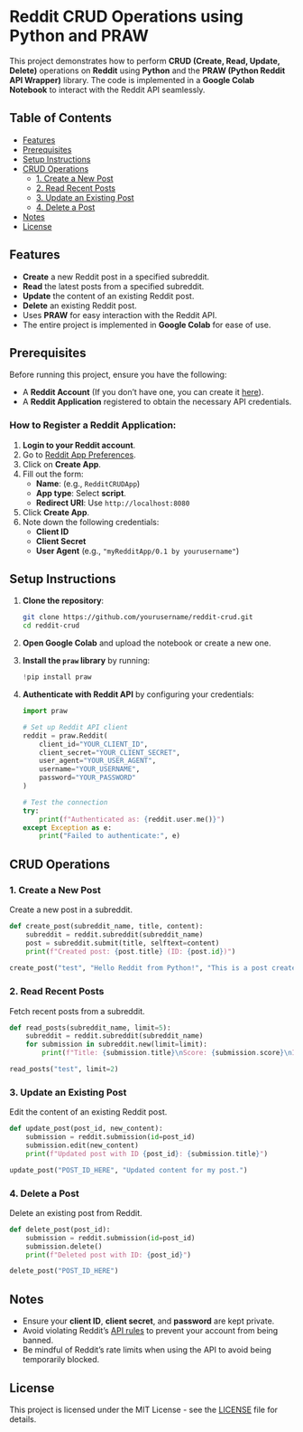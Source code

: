 # Reddit CRUD Operations using Python and PRAW

This project demonstrates how to perform **CRUD (Create, Read, Update, Delete)** operations on **Reddit** using **Python** and the **PRAW (Python Reddit API Wrapper)** library. The code is implemented in a **Google Colab Notebook** to interact with the Reddit API seamlessly.

## Table of Contents
- [Features](#features)
- [Prerequisites](#prerequisites)
- [Setup Instructions](#setup-instructions)
- [CRUD Operations](#crud-operations)
  - [1. Create a New Post](#1-create-a-new-post)
  - [2. Read Recent Posts](#2-read-recent-posts)
  - [3. Update an Existing Post](#3-update-an-existing-post)
  - [4. Delete a Post](#4-delete-a-post)
- [Notes](#notes)
- [License](#license)

## Features
- **Create** a new Reddit post in a specified subreddit.
- **Read** the latest posts from a specified subreddit.
- **Update** the content of an existing Reddit post.
- **Delete** an existing Reddit post.
- Uses **PRAW** for easy interaction with the Reddit API.
- The entire project is implemented in **Google Colab** for ease of use.

## Prerequisites
Before running this project, ensure you have the following:
- A **Reddit Account** (If you don’t have one, you can create it [here](https://www.reddit.com/register)).
- A **Reddit Application** registered to obtain the necessary API credentials. 

### How to Register a Reddit Application:
1. **Login to your Reddit account**.
2. Go to [Reddit App Preferences](https://www.reddit.com/prefs/apps).
3. Click on **Create App**.
4. Fill out the form:
   - **Name**: (e.g., `RedditCRUDApp`)
   - **App type**: Select **script**.
   - **Redirect URI**: Use `http://localhost:8080`
5. Click **Create App**.
6. Note down the following credentials:
   - **Client ID**
   - **Client Secret**
   - **User Agent** (e.g., `"myRedditApp/0.1 by yourusername"`)

## Setup Instructions
1. **Clone the repository**:
   ```bash
   git clone https://github.com/yourusername/reddit-crud.git
   cd reddit-crud
   ```

2. **Open Google Colab** and upload the notebook or create a new one.

3. **Install the `praw` library** by running:
   ```python
   !pip install praw
   ```

4. **Authenticate with Reddit API** by configuring your credentials:
   ```python
   import praw

   # Set up Reddit API client
   reddit = praw.Reddit(
       client_id="YOUR_CLIENT_ID",
       client_secret="YOUR_CLIENT_SECRET",
       user_agent="YOUR_USER_AGENT",
       username="YOUR_USERNAME",
       password="YOUR_PASSWORD"
   )

   # Test the connection
   try:
       print(f"Authenticated as: {reddit.user.me()}")
   except Exception as e:
       print("Failed to authenticate:", e)
   ```

## CRUD Operations

### 1. Create a New Post
Create a new post in a subreddit.

```python
def create_post(subreddit_name, title, content):
    subreddit = reddit.subreddit(subreddit_name)
    post = subreddit.submit(title, selftext=content)
    print(f"Created post: {post.title} (ID: {post.id})")
    
create_post("test", "Hello Reddit from Python!", "This is a post created using PRAW in Google Colab.")
```

### 2. Read Recent Posts
Fetch recent posts from a subreddit.

```python
def read_posts(subreddit_name, limit=5):
    subreddit = reddit.subreddit(subreddit_name)
    for submission in subreddit.new(limit=limit):
        print(f"Title: {submission.title}\nScore: {submission.score}\nID: {submission.id}\n")

read_posts("test", limit=2)
```

### 3. Update an Existing Post
Edit the content of an existing Reddit post.

```python
def update_post(post_id, new_content):
    submission = reddit.submission(id=post_id)
    submission.edit(new_content)
    print(f"Updated post with ID {post_id}: {submission.title}")

update_post("POST_ID_HERE", "Updated content for my post.")
```

### 4. Delete a Post
Delete an existing post from Reddit.

```python
def delete_post(post_id):
    submission = reddit.submission(id=post_id)
    submission.delete()
    print(f"Deleted post with ID: {post_id}")

delete_post("POST_ID_HERE")
```

## Notes
- Ensure your **client ID**, **client secret**, and **password** are kept private.
- Avoid violating Reddit’s [API rules](https://github.com/reddit-archive/reddit/wiki/API) to prevent your account from being banned.
- Be mindful of Reddit’s rate limits when using the API to avoid being temporarily blocked.

## License
This project is licensed under the MIT License - see the [LICENSE](LICENSE) file for details.
